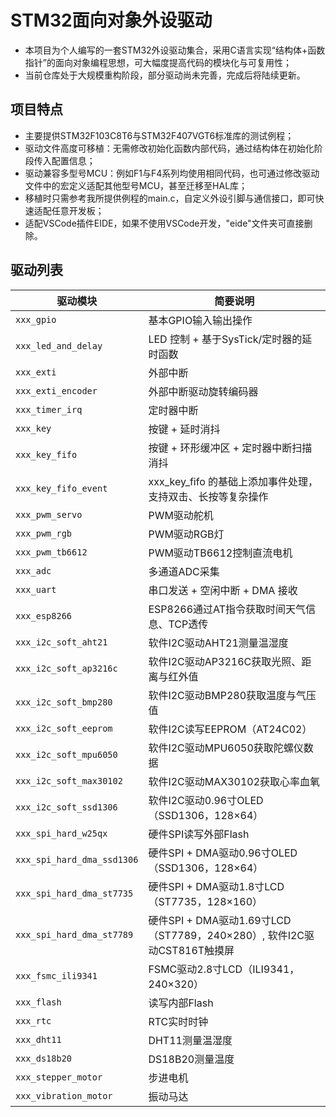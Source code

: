 # STM32面向对象外设驱动

- 本项目为个人编写的一套STM32外设驱动集合，采用C语言实现“结构体+函数指针”的面向对象编程思想，可大幅度提高代码的模块化与可复用性；
- 当前仓库处于大规模重构阶段，部分驱动尚未完善，完成后将陆续更新。

## 项目特点

- 主要提供STM32F103C8T6与STM32F407VGT6标准库的测试例程；
- 驱动文件高度可移植：无需修改初始化函数内部代码，通过结构体在初始化阶段传入配置信息；
- 驱动兼容多型号MCU：例如F1与F4系列均使用相同代码，也可通过修改驱动文件中的宏定义适配其他型号MCU，甚至迁移至HAL库；
- 移植时只需参考我所提供例程的main.c，自定义外设引脚与通信接口，即可快速适配任意开发板；
- 适配VSCode插件EIDE，如果不使用VSCode开发，"eide"文件夹可直接删除。

## 驱动列表

| 驱动模块                   | 简要说明 |
|---------------------------|----------|
| `xxx_gpio`                | 基本GPIO输入输出操作 |
| `xxx_led_and_delay`       | LED 控制 + 基于SysTick/定时器的延时函数 |
| `xxx_exti`                | 外部中断 |
| `xxx_exti_encoder`        | 外部中断驱动旋转编码器 |
| `xxx_timer_irq`           | 定时器中断 |
| `xxx_key`                 | 按键 + 延时消抖 |
| `xxx_key_fifo`            | 按键 + 环形缓冲区 + 定时器中断扫描消抖 |
| `xxx_key_fifo_event`      | xxx_key_fifo 的基础上添加事件处理，支持双击、长按等复杂操作 |
| `xxx_pwm_servo`           | PWM驱动舵机 |
| `xxx_pwm_rgb`             | PWM驱动RGB灯 |
| `xxx_pwm_tb6612`          | PWM驱动TB6612控制直流电机 |
| `xxx_adc`                 | 多通道ADC采集 |
| `xxx_uart`                | 串口发送 + 空闲中断 + DMA 接收 |
| `xxx_esp8266`             | ESP8266通过AT指令获取时间天气信息、TCP透传 |
| `xxx_i2c_soft_aht21`      | 软件I2C驱动AHT21测量温湿度 |
| `xxx_i2c_soft_ap3216c`    | 软件I2C驱动AP3216C获取光照、距离与红外值 |
| `xxx_i2c_soft_bmp280`     | 软件I2C驱动BMP280获取温度与气压值 |
| `xxx_i2c_soft_eeprom`     | 软件I2C读写EEPROM（AT24C02） |
| `xxx_i2c_soft_mpu6050`    | 软件I2C驱动MPU6050获取陀螺仪数据 |
| `xxx_i2c_soft_max30102`   | 软件I2C驱动MAX30102获取心率血氧 |
| `xxx_i2c_soft_ssd1306`    | 软件I2C驱动0.96寸OLED（SSD1306，128×64）|
| `xxx_spi_hard_w25qx`      | 硬件SPI读写外部Flash |
| `xxx_spi_hard_dma_ssd1306`| 硬件SPI + DMA驱动0.96寸OLED（SSD1306，128×64）|
| `xxx_spi_hard_dma_st7735` | 硬件SPI + DMA驱动1.8寸LCD（ST7735，128×160）|
| `xxx_spi_hard_dma_st7789` | 硬件SPI + DMA驱动1.69寸LCD（ST7789，240×280）, 软件I2C驱动CST816T触摸屏|
| `xxx_fsmc_ili9341`        | FSMC驱动2.8寸LCD（ILI9341，240×320）|
| `xxx_flash`               | 读写内部Flash |
| `xxx_rtc`                 | RTC实时时钟 |
| `xxx_dht11`               | DHT11测量温湿度 |
| `xxx_ds18b20`             | DS18B20测量温度 |
| `xxx_stepper_motor`       | 步进电机 |
| `xxx_vibration_motor`     | 振动马达 |

